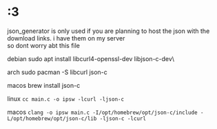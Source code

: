 # :3

json_generator is only used if you are planning to host the json with the download links. i have them on my server\
so dont worry abt this file

debian
sudo apt install libcurl4-openssl-dev libjson-c-dev\

arch
sudo pacman -S libcurl json-c

macos
brew install json-c

linux
```cc main.c -o ipsw -lcurl -ljson-c```

macos
```clang -o ipsw main.c -I/opt/homebrew/opt/json-c/include -L/opt/homebrew/opt/json-c/lib -ljson-c -lcurl```
